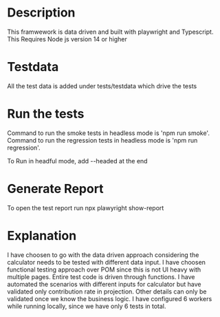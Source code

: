 # Description
This framwework is  data driven and built with playwright and Typescript. This Requires Node js version 14 or higher


# Testdata
All the test data is added under tests/testdata which drive the tests

# Run the tests
Command to run the smoke tests in headless mode is 'npm run smoke'.
Command to run the regression tests in headless mode is 'npm run regression'.

To Run in headful mode, add --headed at the end

# Generate Report
 To open the test report run npx plawyright show-report



# Explanation

I have choosen to go with the data driven approach considering the calculator needs to be tested with different data input.
I have choosen functional testing approach over POM since this is not UI heavy with multiple pages. Entire test code is driven through functions.
I have automated the scenarios with different inputs for calculator but have validated only contribution rate in  projection. Other details can only be validated once we know the business logic.
I have configured 6 workers while running locally, since we have only 6 tests in total.
